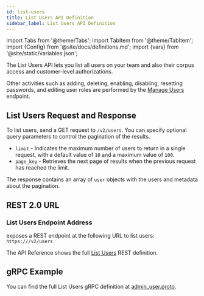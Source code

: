 ```yaml
---
id: list-users
title: List Users API Definition
sidebar_label: List Users API Definition
---
```


import Tabs from '@theme/Tabs';
import TabItem from '@theme/TabItem';
import {Config} from '@site/docs/definitions.md';
import {vars} from '@site/static/variables.json';

The List Users API lets you list all users on your team and also their
corpus access and customer-level authorizations.

Other activities such as adding, deleting, enabling, disabling, resetting
passwords, and editing user roles are performed by the [Manage Users](/docs/api-reference/admin-apis/manage-users/manage-user) endpoint.

## List Users Request and Response

To list users, send a GET request to `/v2/users`. You can specify optional query
parameters to control the pagination of the results.

- `limit` - Indicates the maximum number of users to return in a single
  request, with a default value of `10` and a maximum value of `100`.
- `page_key` - Retrieves the next page of results when the previous request
  has reached the limit.

The response contains an array of `user` objects with the users and metadata
about the pagination.

## REST 2.0 URL

### List Users Endpoint Address

<Config v="names.product"/> exposes a REST endpoint at the following URL
to list users:
<code>https://<Config v="domains.rest.indexing"/>/v2/users</code>

The API Reference shows the full [List Users](/docs/rest-api/list-users) REST definition.

## gRPC Example

You can find the full List Users gRPC definition at [admin_user.proto](https://github.com/vectara/protos/blob/main/admin_user.proto).

